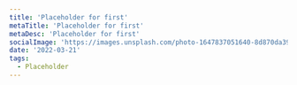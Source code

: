 ```yaml
---
title: 'Placeholder for first'
metaTitle: 'Placeholder for first'
metaDesc: 'Placeholder for first'
socialImage: 'https://images.unsplash.com/photo-1647837051640-8d870da398c8?ixlib=rb-1.2.1&ixid=MnwxMjA3fDB8MHxwaG90by1wYWdlfHx8fGVufDB8fHx8&auto=format&fit=crop&w=1470&q=80'
date: '2022-03-21'
tags:
  - Placeholder
---
```


